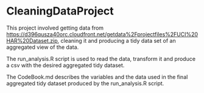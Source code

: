 # CleaningDataProject

This project involved getting data from https://d396qusza40orc.cloudfront.net/getdata%2Fprojectfiles%2FUCI%20HAR%20Dataset.zip, cleaning it and producing a tidy data set of an aggregated view of the data. 

The run_analysis.R script is used to read the data, transform it and produce a csv with the desired aggregated tidy dataset.

The CodeBook.md describes the variables and the data used in the final aggregated tidy dataset produced by the run_analysis.R script.

